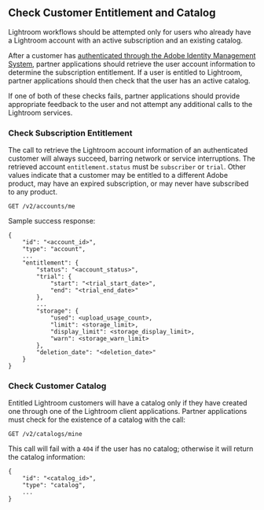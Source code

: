 ## Check Customer Entitlement and Catalog

Lightroom workflows should be attempted only for users who already have a Lightroom account with an active subscription and an existing catalog.

After a customer has [authenticated through the Adobe Identity Management System](./oauth.md), partner applications should retrieve the user account information to determine the subscription entitlement. If a user is entitled to Lightroom, partner applications should then check that the user has an active catalog.

If one of both of these checks fails, partner applications should provide appropriate feedback to the user and not attempt any additional calls to the Lightroom services.

### Check Subscription Entitlement

The call to retrieve the Lightroom account information of an authenticated customer will always succeed, barring network or service interruptions. The retrieved account `entitlement.status` must be `subscriber` or `trial`. Other values indicate that a customer may be entitled to a different Adobe product, may have an expired subscription, or may never have subscribed to any product.

```
GET /v2/accounts/me
```

Sample success response:

```
{
    "id": "<account_id>",
    "type": "account",
    ...
    "entitlement": {
        "status": "<account_status>",
        "trial": {
            "start": "<trial_start_date>",
            "end": "<trial_end_date>"
        },
        ...
        "storage": {
            "used": <upload_usage_count>,
            "limit": <storage_limit>,
            "display_limit": <storage_display_limit>,
            "warn": <storage_warn_limit>
        },
        "deletion_date": "<deletion_date>"
    }
}
```

### Check Customer Catalog

Entitled Lightroom customers will have a catalog only if they have created one through one of the Lightroom client applications. Partner applications must check for the existence of a catalog with the call:

```
GET /v2/catalogs/mine
```

This call will fail with a `404` if the user has no catalog; otherwise it will return the catalog information:

```
{
    "id": "<catalog_id>",
    "type": "catalog",
    ...
}
```
